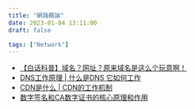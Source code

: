 ```yaml
---
title: "網路概論"
date: 2023-01-04 13:11:00
draft: false

tags: ["Network"]
---
```


- [【白话科普】域名？网址？原来域名是这么个玩意啊！](https://www.youtube.com/watch?v=1NqBQwF4BYM)
- [DNS工作原理 | 什么是DNS 它如何工作](https://www.youtube.com/watch?v=ZqWb5nNzTf8)
- [CDN是什么 | CDN的工作机制](https://www.youtube.com/watch?v=m73oA0_ptxc)
- [数字签名和CA数字证书的核心原理和作用](https://www.bilibili.com/video/BV1mj421d7VE)

